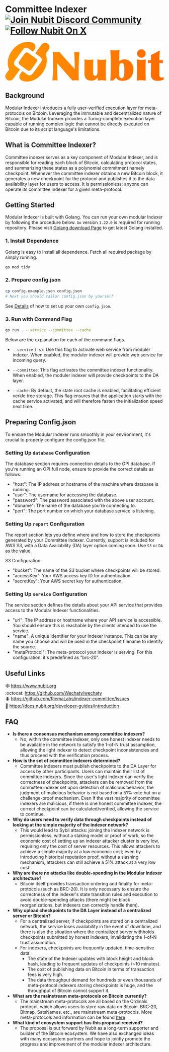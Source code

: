 # Committee Indexer [![Join Nubit Discord Community](https://img.shields.io/discord/916984413944967180?logo=discord&style=flat)](https://discord.gg/5sVBzYa4Sg) [![Follow Nubit On X](https://img.shields.io/twitter/follow/nubit_org)](https://twitter.com/Nubit_org)

<!-- <p align='left'>
  <img width='70%' src='./img/logo.png' />
</p> -->
![Logo](img/logo.png)
## Background
Modular Indexer introduces a fully user-verified execution layer for meta-protocols on Bitcoin. Leveraging the immutable and decentralized nature of Bitcoin, the Modular Indexer provides a Turing-complete execution layer capable of running complex logic that cannot be directly executed on Bitcoin due to its script language's limitations.

## What is Committee Indexer?
Committee indexer serves as a key component of Modular Indexer, and is responsible for reading each block of Bitcoin, calculating protocol states, and summarizing these states as a polynomial commitment namely checkpoint. Whenever the committee indexer obtains a new Bitcoin block, it generates a new checkpoint for the protocol and publishes it to the data availability layer for users to access. It is permissionless; anyone can operate its committee indexer for a given meta-protocol.

## Getting Started
Modular Indexer is built with Golang. You can run your own modular Indexer by following the procedure below. `Go` version `1.22.0` is required for running repository. Please visit [Golang download Page](https://go.dev/doc/install) to get latest Golang installed.

### 1. Install Dependence
Golang is easy to install all dependence. Fetch all required package by simply running.
```Bash
go mod tidy
```

### 2. Prepare config.json
```Bash
cp config.example.json config.json
# Next you should tailor config.json by yourself
``` 
See [Details](#preparing-configjson) of how to set up your own `config.json`.

### 3. Run with Command Flag
```Bash
go run . --service --committee --cache
```
Below are the explanation for each of the command flags.
- `--service` `(-s)`: Use this flag to activate web service from moduler indexer. When enabled, the moduler indexer will provide web service for incoming query.

- `--committee`: This flag activates the committee indexer functionality. When enabled, the moduler indexer will provide checkpoints to the DA layer.

- `--cache`: By default, the state root cache is enabled, facilitating efficient verkle tree storage. This flag ensures that the application starts with the cache service activated, and will therefore fasten the initialization speed next time.

## Preparing Config.json
To ensure the Modular Indexer runs smoothly in your environment, it's crucial to properly configure the config.json file.

### Setting Up `database` Configuration
The database section requires connection details to the OPI database. If you're running an OPI full node, ensure to provide the correct details as follows:
- "host": The IP address or hostname of the machine where database is running.
- "user": The username for accessing the database.
- "password": The password associated with the above user account.
- "dbname": The name of the database you're connecting to.
- "port": The port number on which your database service is listening.

### Setting Up `report` Configuration
The report section lets you define where and how to store the checkpoints generated by your Committee Indexer. Currently, support is included for AWS S3, with a Data Availability (DA) layer option coming soon. Use `S3` or `DA` as the value.

S3 Configuration:
- "bucket": The name of the S3 bucket where checkpoints will be stored.
- "accessKey": Your AWS access key ID for authentication.
- "secretKey": Your AWS secret key for authentication.

### Setting Up `service` Configuration
The service section defines the details about your API service that provides access to the Modular Indexer functionalities.

- "url": The IP address or hostname where your API service is accessible. You should ensure this is reachable by the clients intended to use the service.
- "name": A unique identifier for your Indexer instance. This can be any name you choose and will be used in the checkpoint filename to identify the source.
- "metaProtocol": The meta-protocol your Indexer is serving. For this configuration, it's predefined as "brc-20".

<!-- ## Service API -->

## Useful Links
:spider_web: <https://www.nubit.org>  
:octocat: <https://github.com/Wechaty/wechaty>  
:beetle: <https://github.com/RiemaLabs/indexer-committee/issues>  
:book: <https://docs.nubit.org/developer-guides/introduction>  


## FAQ
- **Is there a consensus mechanism among committee indexers?**
    - No, within the committee indexer, only one honest indexer needs to be available in the network to satisfy the 1-of-N trust assumption, allowing the light indexer to detect checkpoint inconsistencies and thus proceed with the verification process.
- **How is the set of committee indexers determined?**
    - Committee indexers must publish checkpoints to the DA Layer for access by other participants. Users can maintain their list of committee indexers. Since the user's light indexer can verify the correctness of checkpoints, attackers can be removed from the committee indexer set upon detection of malicious behavior; the judgment of malicious behavior is not based on a 51% vote but on a challenge-proof mechanism. Even if the vast majority of committee indexers are malicious, if there is one honest committee indexer, the correct checkpoint can be calculated/verified, allowing the service to continue.
- **Why do users need to verify data through checkpoints instead of looking at the simple majority of the indexer network?**
    - This would lead to Sybil attacks: joining the indexer network is permissionless, without a staking model or proof of work, so the economic cost of setting up an indexer attacker cluster is very low, requiring only the cost of server resources. This allows attackers to achieve a simple majority at a low economic cost; even by introducing historical reputation proof, without a slashing mechanism, attackers can still achieve a 51% attack at a very low cost.
- **Why are there no attacks like double-spending in the Modular Indexer architecture?**
    - Bitcoin itself provides transaction ordering and finality for meta-protocols (such as BRC-20). It is only necessary to ensure the correctness of the indexer's state transition rules and execution to avoid double-spending attacks (there might be block reorganizations, but indexers can correctly handle them).
- **Why upload checkpoints to the DA Layer instead of a centralized server or Bitcoin?**
    - For a centralized server, if checkpoints are stored on a centralized network, the service loses availability in the event of downtime, and there is also the situation where the centralized server withholds checkpoints submitted by honest indexers, invalidating the 1-of-N trust assumption.
    - For indexers, checkpoints are frequently updated, time-sensitive data:
        - The state of the Indexer updates with block height and block hash, leading to frequent updates of checkpoints (~10 minutes).
        - The cost of publishing data on Bitcoin in terms of transaction fees is very high.
        - The data throughput demand for hundreds or even thousands of meta-protocol indexers storing checkpoints is huge, and the throughput of Bitcoin cannot support it.
- **What are the mainstream meta-protocols on Bitcoin currently?**
    - The mainstream meta-protocols are all based on the Ordinals protocol, which allows users to store raw data on Bitcoin. BRC-20, Bitmap, SatsNames, etc., are mainstream meta-protocols. More meta-protocols and information can be found [here](https://l1f.discourse.group/latest)
- **What kind of ecosystem support has this proposal received?**
    - The proposal is put forward by Nubit as a long-term supporter and builder of the Bitcoin ecosystem. We have also exchanged ideas with many ecosystem partners and hope to jointly promote the progress and improvement of the modular indexer architecture.

<!-- ## License -->
